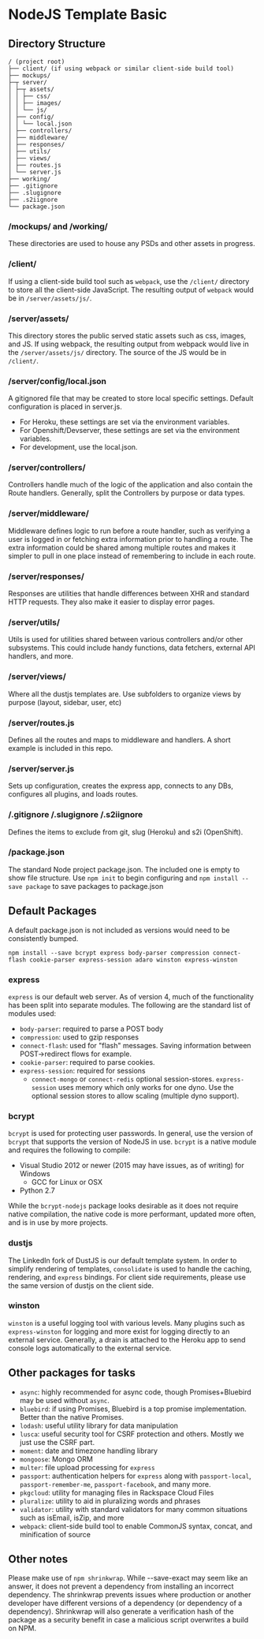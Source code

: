 # NodeJS Template Basic

## Directory Structure

```
/ (project root)
├── client/ (if using webpack or similar client-side build tool)
├── mockups/
├─┬ server/
│ ├─┬ assets/
│ │ ├── css/
│ │ ├── images/
│ │ └── js/
│ ├── config/
│ │ └── local.json
│ ├── controllers/
│ ├── middleware/
│ ├── responses/
│ ├── utils/
│ ├── views/
│ ├── routes.js
│ └── server.js
├── working/
├── .gitignore
├── .slugignore
├── .s2iignore
└── package.json
```

### /mockups/ and /working/

These directories are used to house any PSDs and other assets in progress.

### /client/

If using a client-side build tool such as `webpack`, use the `/client/` directory to store all the client-side
JavaScript. The resulting output of `webpack` would be in `/server/assets/js/`.

### /server/assets/

This directory stores the public served static assets such as css, images, and JS. If using webpack,
the resulting output from webpack would live in the `/server/assets/js/` directory. The source of the JS
would be in `/client/`.

### /server/config/local.json

A gitignored file that may be created to store local specific settings. Default configuration is placed in server.js.
- For Heroku, these settings are set via the environment variables.
- For Openshift/Devserver, these settings are set via the environment variables.
- For development, use the local.json.

### /server/controllers/

Controllers handle much of the logic of the application and also contain the Route handlers.
Generally, split the Controllers by purpose or data types.

### /server/middleware/

Middleware defines logic to run before a route handler, such as verifying a user is logged in or fetching
extra information prior to handling a route. The extra information could be shared among multiple routes
and makes it simpler to pull in one place instead of remembering to include in each route.

### /server/responses/

Responses are utilities that handle differences between XHR and standard HTTP requests. They also make it
easier to display error pages.

### /server/utils/

Utils is used for utilities shared between various controllers and/or other subsystems. This could include
handy functions, data fetchers, external API handlers, and more.

### /server/views/

Where all the dustjs templates are. Use subfolders to organize views by purpose (layout, sidebar, user, etc)

### /server/routes.js

Defines all the routes and maps to middleware and handlers. A short example is included in this repo.

### /server/server.js

Sets up configuration, creates the express app, connects to any DBs, configures all plugins, and loads routes.

### /.gitignore /.slugignore /.s2iignore

Defines the items to exclude from git, slug (Heroku) and s2i (OpenShift).

### /package.json

The standard Node project package.json. The included one is empty to show file structure. Use `npm init` to
begin configuring and `npm install --save package` to save packages to package.json

## Default Packages

A default package.json is not included as versions would need to be consistently bumped.

```
npm install --save bcrypt express body-parser compression connect-flash cookie-parser express-session adaro winston express-winston
```


### express

`express` is our default web server. As of version 4, much of the functionality
has been split into separate modules. The following are the standard list of modules used:

* `body-parser`: required to parse a POST body
* `compression`: used to gzip responses
* `connect-flash`: used for "flash" messages. Saving information between POST->redirect flows for example.
* `cookie-parser`: required to parse cookies.
* `express-session`: required for sessions
  * `connect-mongo` or `connect-redis` optional session-stores. `express-session` uses memory which only works
     for one dyno. Use the optional session stores to allow scaling (multiple dyno support).

### bcrypt

`bcrypt` is used for protecting user passwords. In general, use the version of `bcrypt` that supports the
version of NodeJS in use. `bcrypt` is a native module and requires the following to compile:

* Visual Studio 2012 or newer (2015 may have issues, as of writing) for Windows
  * GCC for Linux or OSX
* Python 2.7

While the `bcrypt-nodejs` package looks desirable as it does not require native compilation, the native
code is more performant, updated more often, and is in use by more projects.

### dustjs

The LinkedIn fork of DustJS is our default template system. In order to simplify rendering of templates,
`consolidate` is used to handle the caching, rendering, and `express` bindings. For client side requirements,
please use the same version of dustjs on the client side.

### winston

`winston` is a useful logging tool with various levels. Many plugins such as `express-winston` for logging and
more exist for logging directly to an external service. Generally, a drain is attached to the Heroku app
to send console logs automatically to the external service.


## Other packages for tasks

* `async`: highly recommended for async code, though Promises+Bluebird may be used without `async`.
* `bluebird`: if using Promises, Bluebird is a top promise implementation. Better than the native Promises.
* `lodash`: useful utility library for data manipulation
* `lusca`: useful security tool for CSRF protection and others. Mostly we just use the CSRF part.
* `moment`: date and timezone handling library
* `mongoose`: Mongo ORM
* `multer`: file upload processing for `express`
* `passport`: authentication helpers for `express` along with `passport-local`, `passport-remember-me`,
  `passport-facebook`, and many more.
* `pkgcloud`: utility for managing files in Rackspace Cloud Files
* `pluralize`: utility to aid in pluralizing words and phrases
* `validator`: utility with standard validators for many common situations such as isEmail, isZip, and more
* `webpack`: client-side build tool to enable CommonJS syntax, concat, and minification of source

## Other notes

Please make use of `npm shrinkwrap`. While --save-exact may seem like an answer, it does not prevent
a dependency from installing an incorrect dependency. The shrinkwrap prevents issues where production or
another developer have different versions of a dependency (or dependency of a dependency). Shrinkwrap will
also generate a verification hash of the package as a security benefit in case a malicious script overwrites
a build on NPM.
